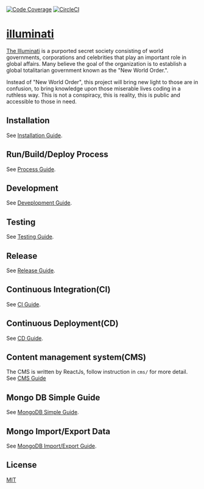 [![Code Coverage](https://codecov.io/gh/DeKal/illuminati/branch/master/graph/badge.svg)](https://codecov.io/gh/DeKal/illuminati) [![CircleCI](https://circleci.com/gh/DeKal/illuminati/tree/master.svg?style=svg)](https://circleci.com/gh/DeKal/illuminati/tree/master)

# [illuminati](https://dekal.github.io/illuminati/)
[The Illuminati](https://knowyourmeme.com/memes/the-illuminati) is a purported secret society consisting of world governments, corporations and celebrities that play an important role in global affairs. Many believe the goal of the organization is to establish a global totalitarian government known as the "New World Order.".

Instead of "New World Order", this project will bring new light to those are in confusion, to bring knowledge upon those miserable lives coding in a ruthless way. This is not a conspiracy, this is reality, this is public and accessible to those in need.

## Installation
See [Installation Guide](/docs/install.md).

## Run/Build/Deploy Process
See [Process Guide](/docs/process.md).

## Development
See [Deveplopment Guide](/docs/dev.md).

## Testing
See [Testing Guide](/docs/test.md).

## Release
See [Release Guide](/docs/release.md).

## Continuous Integration(CI)
See [CI Guide](/docs/ci.md).

## Continuous Deployment(CD)
See [CD Guide](/docs/cd.md).

## Content management system(CMS)
The CMS is written by ReactJs, follow instruction in `cms/` for more detail. See [CMS Guide](/cms/README.md)

## Mongo DB Simple Guide
See [MongoDB Simple Guide](/docs/mongo_guide.md).

## Mongo Import/Export Data
See [MongoDB Import/Export Guide](/docs/mongo_import_export.md).

## License
[MIT](https://choosealicense.com/licenses/mit/)
